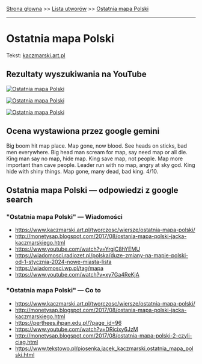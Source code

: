 [Strona głowna](../index.md) >> [Lista utworów](../list.md) >> [Ostatnia mapa Polski](392.md)

---

# Ostatnia mapa Polski

Tekst: [kaczmarski.art.pl](https://www.kaczmarski.art.pl/tworczosc/wiersze/ostatnia-mapa-polski/)

## Rezultaty wyszukiwania na YouTube

[![Ostatnia mapa Polski](http://img.youtube.com/vi/DRicixy6JzM/0.jpg)](https://www.youtube.com/watch?v=DRicixy6JzM "Jacek Kaczmarski-Ostatnia mapa Polski - YouTube")

[![Ostatnia mapa Polski](http://img.youtube.com/vi/NTNcxGVgn9I/0.jpg)](https://www.youtube.com/watch?v=NTNcxGVgn9I "Jacek Kaczmarski - Nasza klasa - YouTube")

[![Ostatnia mapa Polski](http://img.youtube.com/vi/YrgjC8hYEMU/0.jpg)](https://www.youtube.com/watch?v=YrgjC8hYEMU "Jacek Kaczmarski - Ostatnia mapa Polski - YouTube")

## Ocena wystawiona przez google gemini

Big boom hit map place. Map gone, now blood. See heads on sticks, bad men everywhere. Big head man scream for map, say need map or all die. King man say no map, hide map. King save map, not people. Map more important than cave people. Leader run with no map, angry at sky god. King hide with shiny things. Map gone, many dead, bad king. 4/10.


## Ostatnia mapa Polski — odpowiedzi z google search

### "Ostatnia mapa Polski" — Wiadomości

 - <https://www.kaczmarski.art.pl/tworczosc/wiersze/ostatnia-mapa-polski/>
 - <http://monetysap.blogspot.com/2017/08/ostania-mapa-polski-jacka-kaczmarskiego.html>
 - <https://www.youtube.com/watch?v=YrgjC8hYEMU>
 - <https://wiadomosci.radiozet.pl/polska/duze-zmiany-na-mapie-polski-od-1-stycznia-2024-nowe-miasta-lista>
 - <https://wiadomosci.wp.pl/tag/mapa>
 - <https://www.youtube.com/watch?v=xy7Ga4ReKjA>

### "Ostatnia mapa Polski" — Co to

 - <https://www.kaczmarski.art.pl/tworczosc/wiersze/ostatnia-mapa-polski/>
 - <http://monetysap.blogspot.com/2017/08/ostania-mapa-polski-jacka-kaczmarskiego.html>
 - <https://perthees.ihpan.edu.pl/?page_id=96>
 - <https://www.youtube.com/watch?v=DRicixy6JzM>
 - <http://monetysap.blogspot.com/2017/08/ostatnia-mapa-polski-2-czyli-ciag.html>
 - <https://www.tekstowo.pl/piosenka,jacek_kaczmarski,ostatnia_mapa_polski.html>

